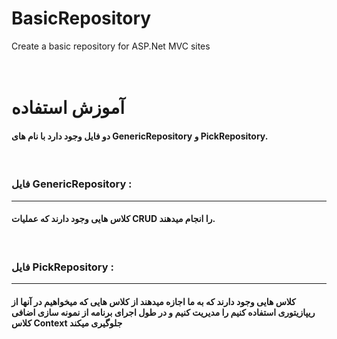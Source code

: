 # BasicRepository
Create a basic repository for ASP.Net MVC sites
<br />
<br />
<br />
<h1>آموزش استفاده</h1>
<h4>دو فایل وجود دارد با نام های GenericRepository و PickRepository.</h4>
<br />
<h3>فایل GenericRepository :</h3>
<hr />
<h4>کلاس هایی وجود دارند که عملیات CRUD را انجام میدهند.</h4>
<br />
<h3>فایل PickRepository :</h3>
<hr />
<h4>کلاس هایی وجود دارند که به ما اجازه میدهند از کلاس هایی که میخواهیم در آنها از ریپازیتوری استفاده کنیم را مدیریت کنیم و در طول اجرای برنامه از نمونه سازی اضافی کلاس Context جلوگیری میکند</h4>
